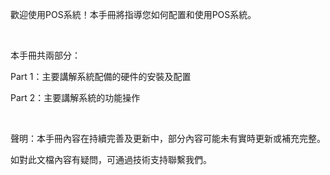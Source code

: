 歡迎使用POS系統！本手冊將指導您如何配置和使用POS系統。

<br>
<p>本手冊共兩部分：</p>
<p>Part 1：主要講解系統配備的硬件的安裝及配置</p>
<p>Part 2：主要講解系統的功能操作</p>

<br>
<p>聲明：本手冊內容在持續完善及更新中，部分內容可能未有實時更新或補充完整。</p>
<p>如對此文檔內容有疑問，可通過技術支持聯繫我們。</p>

